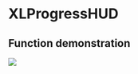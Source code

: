 XLProgressHUD
======
Function demonstration
-----
![](https://github.com/williamxiaolong/XLProgressHUD/blob/master/DemonstrationImages/demonstrated-icon.gif)
